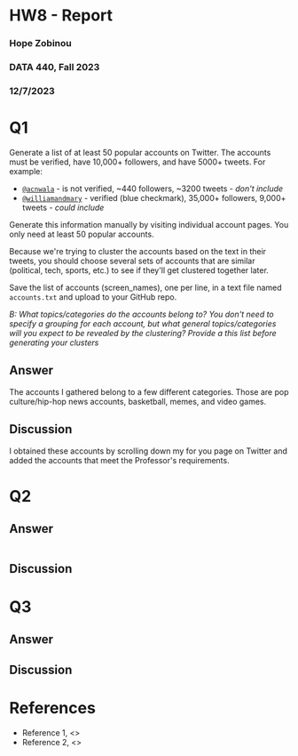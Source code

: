 # HW8 - Report
### Hope Zobinou
### DATA 440, Fall 2023
### 12/7/2023

# Q1
Generate a list of at least 50 popular accounts on Twitter. The accounts must be verified, have 10,000+ followers, and have 5000+ tweets.  For example:
* [`@acnwala`](https://twitter.com/acnwala) - is not verified, ~440 followers, ~3200 tweets - *don't include*
* [`@williamandmary`](https://twitter.com/williamandmary) - verified (blue checkmark), 35,000+ followers, 9,000+ tweets - *could include*  

Generate this information manually by visiting individual account pages. You only need at least 50 popular accounts.

Because we're trying to cluster the accounts based on the text in their tweets, you should choose several sets of accounts that are similar (political, tech, sports, etc.) to see if they'll get clustered together later.

Save the list of accounts (screen_names), one per line, in a text file named `accounts.txt` and upload to your GitHub repo.

*B: What topics/categories do the accounts belong to?  You don't need to specify a grouping for each account, but what general topics/categories will you expect to be revealed by the clustering? Provide a this list before generating your clusters*

## Answer
The accounts I gathered belong to a few different categories. Those are pop culture/hip-hop news accounts, basketball, memes, and video games.   

## Discussion
I obtained these accounts by scrolling down my for you page on Twitter and added the accounts that meet the Professor's requirements. 

# Q2

## Answer
```python
```
## Discussion

# Q3

## Answer

## Discussion

# References

* Reference 1, <>
* Reference 2, <>
